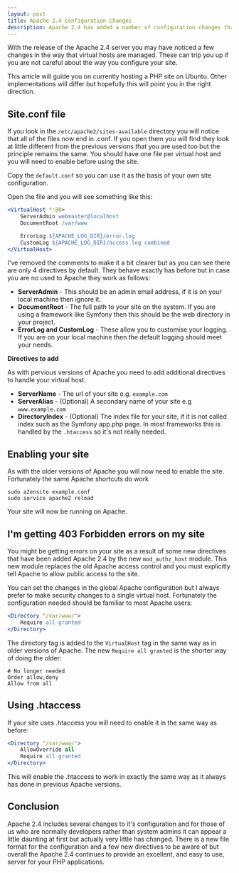 ```yaml
---
layout: post
title: Apache 2.4 Configuration Changes
description: Apache 2.4 has added a number of configuration changes that you should be aware of before upgrading
---
```


With the release of the Apache 2.4 server you may have noticed a few changes in the way that virtual hosts are managed. These can trip you up if you are not careful about the way you configure your site.

This article will guide you on currently hosting a PHP site on Ubuntu. Other implementations will differ but hopefully this will point you in the right direction.

## Site.conf file
If you look in the `/etc/apache2/sites-available` directory you will notice that all of the files now end in .conf. If you open them you will find they look at little different from the previous versions that you are used too but the principle remains the same. You should have one file per virtual host and you will need to enable before using the site.

Copy the `default.conf` so you can use it as the basis of your own site configuration.

Open the file and you will see something like this:

```Apache
<VirtualHost *:80>
    ServerAdmin webmaster@localhost
    DocumentRoot /var/www

    ErrorLog ${APACHE_LOG_DIR}/error.log
    CustomLog ${APACHE_LOG_DIR}/access.log combined
</VirtualHost>
```
	
I've removed the comments to make it a bit clearer but as you can see there are only 4 directives by default. They behave exactly has before but in case you are no used to Apache they work as follows:

* **ServerAdmin** - This should be an admin email address, if it is on your local machine then ignore it.
* **DocumentRoot** - The full path to your site on the system. If you are using a framework like Symfony then this should be the web directory in your project.
* **ErrorLog and CustomLog** - These allow you to customise your logging. If you are on your local machine then the default logging should meet your needs.

**Directives to add**

As with pervious versions of Apache you need to add additional directives to handle your virtual host.

* **ServerName** - The url of your site e.g. `example.com`
* **ServerAlias** - (Optional) A secondary name of your site e.g `www.example.com`
* **DirectoryIndex** - (Optional) The index file for your site, if it is not called index such as the Symfony app.php page. In most frameworks this is handled by the `.htaccess` so it's not really needed.

## Enabling your site
As with the older versions of Apache you will now need to enable the site. Fortunately the same Apache shortcuts do work
	
	sudo a2ensite example.conf
	sudo service apache2 reload
	
Your site will now be running on Apache.

## I'm getting 403 Forbidden errors on my site
You might be getting errors on your site as a result of some new directives that have been added Apache 2.4 by the new `mod_authz_host` module. This new module replaces the old Apache access control and you must explicitly tell Apache to allow public access to the site. 

You can set the changes in the global Apache configuration but I always prefer to make security changes to a single virtual host. Fortunately the configuration needed should be familiar to most Apache users:

```Apache
<Directory "/var/www/">
    Require all granted
</Directory> 
```
	
The directory tag is added to the `VirtualHost` tag in the same way as in older versions of Apache. The new `Require all granted` is the shorter way of doing the older:

	# No longer needed 
	Order allow,deny
	Allow from all
	
## Using .htaccess
If your site uses .htaccess you will need to enable it in the same way as before:
	
```Apache
<Directory "/var/www/">
    AllowOverride all
    Require all granted
</Directory> 
```
	
This will enable the .htaccess to work in exactly the same way as it always has done in previous Apache versions.

## Conclusion
Apache 2.4 includes several changes to it's configuration and for those of us who are normally developers rather than system admins it can appear a little daunting at first but actually very little has changed. There is a new file format for the configuration and a few new directives to be aware of but overall the Apache 2.4 continues to provide an excellent, and easy to use, server for your PHP applications. 

